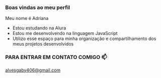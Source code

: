 ### Boas vindas ao meu perfil 

Meu nome é Adriana 

- Estou estudando na Alura
- Estou me desenvolvendo na linguagem JavaScript
- Utilizo esse espaço para minha organização e compartilhamento dos meus projetos desenvolvidos 

### PARA ENTRAR EM CONTATO COMIGO 📫

alvesgaby406@gmail.com
